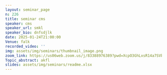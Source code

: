 ```yaml
---
layout: seminar_page
n: 226
title: seminar cms
speaker: cms
speaker_url: smkl
speaker_bio: dnfsdjlk
date: 2025-01-24T21:00:00
Venue: falk
recorded_video: ''
img: assets/img/seminars/thumbnail_image.png
zoom_link: https://us06web.zoom.us/j/83388976389?pwd=XcpO3GhLxsR14a7SVbPx33HQQa1jbt.1
Topic_abstract: akfl
slides: assets/img/seminars/readme.xlsx
---
```


